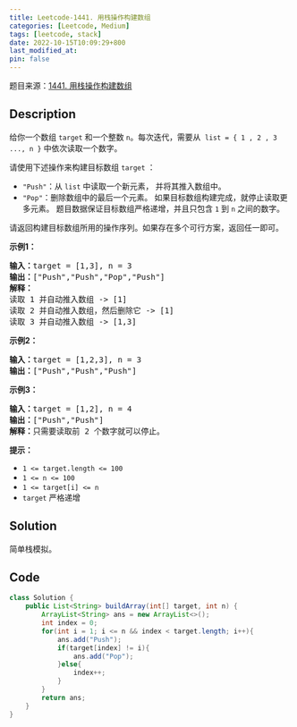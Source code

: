 ```yaml
---
title: Leetcode-1441. 用栈操作构建数组
categories: [Leetcode, Medium]
tags: [leetcode, stack]
date: 2022-10-15T10:09:29+800
last_modified_at: 
pin: false
---
```


题目来源：[1441. 用栈操作构建数组](https://leetcode.cn/problems/build-an-array-with-stack-operations/)

## Description

给你一个数组 `target` 和一个整数 `n`。每次迭代，需要从  `list = { 1 , 2 , 3 ..., n }` 中依次读取一个数字。

请使用下述操作来构建目标数组 `target` ：

- `"Push"`：从 `list` 中读取一个新元素， 并将其推入数组中。
- `"Pop"`：删除数组中的最后一个元素。
如果目标数组构建完成，就停止读取更多元素。
题目数据保证目标数组严格递增，并且只包含 `1` 到 `n` 之间的数字。

请返回构建目标数组所用的操作序列。如果存在多个可行方案，返回任一即可。


**示例1：**

<pre>
<strong>输入：</strong>target = [1,3], n = 3
<strong>输出：</strong>["Push","Push","Pop","Push"]
<strong>解释：</strong>
读取 1 并自动推入数组 -> [1]
读取 2 并自动推入数组，然后删除它 -> [1]
读取 3 并自动推入数组 -> [1,3]
</pre>

**示例2：**

<pre>
<strong>输入：</strong>target = [1,2,3], n = 3
<strong>输出：</strong>["Push","Push","Push"]
</pre>

**示例3：**

<pre>
<strong>输入：</strong>target = [1,2], n = 4
<strong>输出：</strong>["Push","Push"]
<strong>解释：</strong>只需要读取前 2 个数字就可以停止。
</pre>

**提示：**

- `1 <= target.length <= 100`
- `1 <= n <= 100`
- `1 <= target[i] <= n`
- `target` 严格递增


## Solution

简单栈模拟。


## Code
```java
class Solution {
    public List<String> buildArray(int[] target, int n) {
        ArrayList<String> ans = new ArrayList<>();
        int index = 0;
        for(int i = 1; i <= n && index < target.length; i++){
            ans.add("Push");
            if(target[index] != i){
                ans.add("Pop");
            }else{
                index++;
            }
        }
        return ans;
    }
}
```
